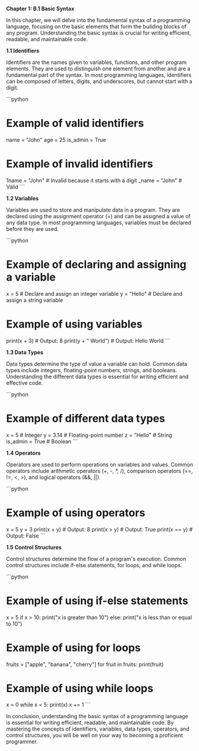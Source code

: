 <p><strong>Chapter 1: B.1 Basic Syntax</strong></p>

<p>In this chapter, we will delve into the fundamental syntax of a programming language, focusing on the basic elements that form the building blocks of any program. Understanding the basic syntax is crucial for writing efficient, readable, and maintainable code.</p>

<p><strong>1.1 Identifiers</strong></p>

<p>Identifiers are the names given to variables, functions, and other program elements. They are used to distinguish one element from another and are a fundamental part of the syntax. In most programming languages, identifiers can be composed of letters, digits, and underscores, but cannot start with a digit.</p>

<p>```python</p>

<h1>Example of valid identifiers</h1>

<p>name = "John"
age = 25
is_admin = True</p>

<h1>Example of invalid identifiers</h1>

<p>1name = "John"  # Invalid because it starts with a digit
_name = "John"  # Valid
```</p>

<p><strong>1.2 Variables</strong></p>

<p>Variables are used to store and manipulate data in a program. They are declared using the assignment operator (=) and can be assigned a value of any data type. In most programming languages, variables must be declared before they are used.</p>

<p>```python</p>

<h1>Example of declaring and assigning a variable</h1>

<p>x = 5  # Declare and assign an integer variable
y = "Hello"  # Declare and assign a string variable</p>

<h1>Example of using variables</h1>

<p>print(x + 3)  # Output: 8
print(y + " World")  # Output: Hello World
```</p>

<p><strong>1.3 Data Types</strong></p>

<p>Data types determine the type of value a variable can hold. Common data types include integers, floating-point numbers, strings, and booleans. Understanding the different data types is essential for writing efficient and effective code.</p>

<p>```python</p>

<h1>Example of different data types</h1>

<p>x = 5  # Integer
y = 3.14  # Floating-point number
z = "Hello"  # String
is_admin = True  # Boolean
```</p>

<p><strong>1.4 Operators</strong></p>

<p>Operators are used to perform operations on variables and values. Common operators include arithmetic operators (+, -, *, /), comparison operators (==, !=, &lt;, &gt;), and logical operators (&amp;&amp;, ||).</p>

<p>```python</p>

<h1>Example of using operators</h1>

<p>x = 5
y = 3
print(x + y)  # Output: 8
print(x &gt; y)  # Output: True
print(x == y)  # Output: False
```</p>

<p><strong>1.5 Control Structures</strong></p>

<p>Control structures determine the flow of a program's execution. Common control structures include if-else statements, for loops, and while loops.</p>

<p>```python</p>

<h1>Example of using if-else statements</h1>

<p>x = 5
if x &gt; 10:
    print("x is greater than 10")
else:
    print("x is less than or equal to 10")</p>

<h1>Example of using for loops</h1>

<p>fruits = ["apple", "banana", "cherry"]
for fruit in fruits:
    print(fruit)</p>

<h1>Example of using while loops</h1>

<p>x = 0
while x &lt; 5:
    print(x)
    x += 1
```</p>

<p>In conclusion, understanding the basic syntax of a programming language is essential for writing efficient, readable, and maintainable code. By mastering the concepts of identifiers, variables, data types, operators, and control structures, you will be well on your way to becoming a proficient programmer.</p>
